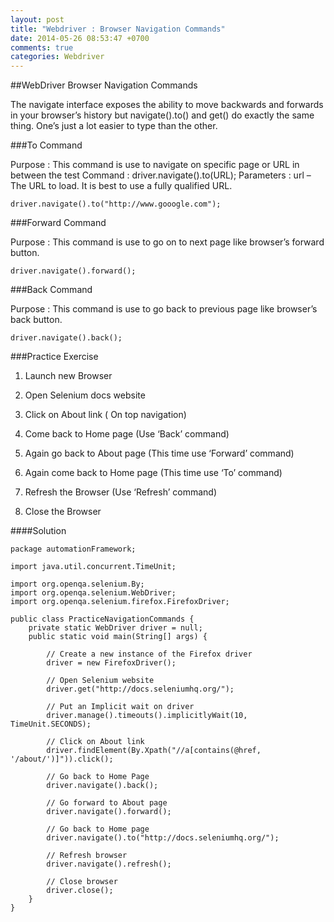 ```yaml
---
layout: post
title: "Webdriver : Browser Navigation Commands"
date: 2014-05-26 08:53:47 +0700
comments: true
categories: Webdriver
---
```


##WebDriver Browser Navigation Commands

The navigate interface exposes the ability to move backwards and forwards in your browser’s history but navigate().to() and get() do exactly the same thing. One’s just a lot easier to type than the other.
<!--more-->
###To Command

Purpose : This command is use to navigate on specific page or URL in between the  test Command : driver.navigate().to(URL); Parameters : url – The URL to load. It is best to use a fully qualified URL.

```
driver.navigate().to("http://www.gooogle.com");
```

###Forward Command

Purpose : This command is use to go on to next page like browser’s forward button.

```
driver.navigate().forward();
```

###Back Command

Purpose : This command is use to go back to previous page like browser’s back button.

```
driver.navigate().back();
```

###Practice Exercise

1) Launch new Browser 

2) Open Selenium docs website 

3) Click on About link ( On top navigation) 

4) Come back to Home page (Use ‘Back’ command) 

5) Again go back to About page (This time use ‘Forward’ command) 

6) Again come back to Home page (This time use ‘To’ command) 

7) Refresh the Browser (Use ‘Refresh’ command) 

8) Close the Browser

####Solution

```
package automationFramework;

import java.util.concurrent.TimeUnit;

import org.openqa.selenium.By;
import org.openqa.selenium.WebDriver;
import org.openqa.selenium.firefox.FirefoxDriver;

public class PracticeNavigationCommands {
	private static WebDriver driver = null;
	public static void main(String[] args) {

		// Create a new instance of the Firefox driver
		driver = new FirefoxDriver();

		// Open Selenium website
		driver.get("http://docs.seleniumhq.org/");

		// Put an Implicit wait on driver
        driver.manage().timeouts().implicitlyWait(10, TimeUnit.SECONDS);

		// Click on About link
        driver.findElement(By.Xpath("//a[contains(@href, '/about/')]")).click();

		// Go back to Home Page
		driver.navigate().back();

		// Go forward to About page
        driver.navigate().forward();

		// Go back to Home page
        driver.navigate().to("http://docs.seleniumhq.org/");

		// Refresh browser
		driver.navigate().refresh();

		// Close browser
		driver.close();
	}
}

```